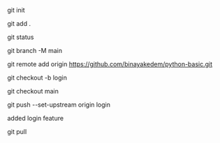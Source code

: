 <!-- to  initialize git -->

git init

<!-- to add att the things in git -->
git add .
<!-- to check list of files to be added -->
git status

<!-- to commit -->
<!-- m message -->
<!-- to change default branch name or rename -->
git branch -M main

<!-- to connect with remote  with git local` -->
git remote add origin https://github.com/binayakedem/python-basic.git



<!-- to creawte branch  , branch according to feature name like login or sign up-->

git checkout -b login

<!-- to change branch -->
git checkout main


<!--  to upload new branch-->
git push --set-upstream origin login


added login feature 


<!-- git pull is used to see what are changes made by other user -->

git pull